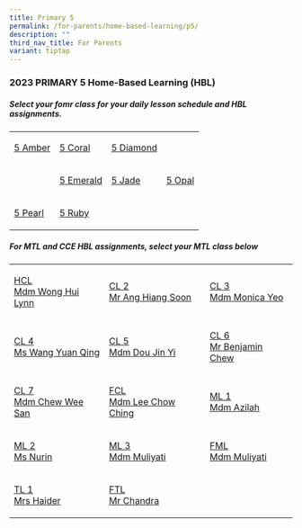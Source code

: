 ```yaml
---
title: Primary 5
permalink: /for-parents/home-based-learning/p5/
description: ""
third_nav_title: For Parents
variant: tiptap
---
```

<h3><strong>2023 PRIMARY 5 Home-Based Learning (HBL)</strong></h3>
<h5>Select your fomr class for your daily lesson schedule and HBL assignments.</h5>
<table>
<tbody>
<tr>
<td rowspan="1" colspan="1">
<p><a href="https://docs.google.com/spreadsheets/d/1TdjDosurBPgTFL2SJdYs8gSaa7q5EIPrO0k4rGB1z0s/edit?usp=drive_link" rel="noopener noreferrer nofollow" target="_blank">5 Amber</a>
</p>
</td>
<td rowspan="1" colspan="1">
<p><a href="https://docs.google.com/spreadsheets/d/1TkR_HYjlt3KKfE8vw_xK2lxX4Amr6uZCb5_OPA6y8Ig/edit?usp=drive_link" rel="noopener noreferrer nofollow" target="_blank">5 Coral</a>
</p>
</td>
<td rowspan="1" colspan="1">
<p><a href="https://docs.google.com/spreadsheets/d/1LL21BS_y5O7PMx0vcvUFMOOc7YmczcRl2E3F-Mcosf8/edit?usp=drive_link" rel="noopener noreferrer nofollow" target="_blank">5 Diamond</a>
</p>
</td>
<td rowspan="1" colspan="1">
<p></p>
</td>
</tr>
<tr>
<td rowspan="1" colspan="1">
<p></p>
</td>
<td rowspan="1" colspan="1">
<p><a href="https://docs.google.com/spreadsheets/d/1CUHkuyhStzqzYBhlYDDCsEEKhHqGnizFoISdzUJDA2E/edit?usp=drive_link" rel="noopener noreferrer nofollow" target="_blank">5 Emerald</a>
</p>
</td>
<td rowspan="1" colspan="1">
<p><a href="https://docs.google.com/spreadsheets/d/1YFm5JNaB7Y3oawktKf9tIRnS_tkT_6aj01N7qbzeDfE/edit?usp=drive_link" rel="noopener noreferrer nofollow" target="_blank">5 Jade</a>
</p>
</td>
<td rowspan="1" colspan="1">
<p><a href="https://docs.google.com/spreadsheets/d/1M4iN8S2S-_koi_1gNA1uPEoqbf7PKT3nXPmD4n7B784/edit?usp=drive_link" rel="noopener noreferrer nofollow" target="_blank">5 Opal</a>
</p>
</td>
</tr>
<tr>
<td rowspan="1" colspan="1">
<p><a href="https://docs.google.com/spreadsheets/d/1mPMIEqekgDEBztSZJG7BSSHdmISHwxEVlnZgX6_fiQ0/edit?usp=drive_link" rel="noopener noreferrer nofollow" target="_blank">5 Pearl</a>
</p>
</td>
<td rowspan="1" colspan="1">
<p><a href="https://docs.google.com/spreadsheets/d/18xJcbERXVdTAeZotRQfWA6FGuYzXX7cYaSoCdqIwXlo/edit?usp=drive_link" rel="noopener noreferrer nofollow" target="_blank">5 Ruby</a>
</p>
</td>
<td rowspan="1" colspan="1">
<p></p>
</td>
<td rowspan="1" colspan="1">
<p></p>
</td>
</tr>
</tbody>
</table>
<h5>For MTL and CCE HBL assignments, select your MTL class below</h5>
<table>
<tbody>
<tr>
<td rowspan="1" colspan="1">
<p><a href="https://docs.google.com/spreadsheets/d/1CYbPe-LL7JITTXQTp3fBtmK3nH4wGLfX8C5lehEYtv0/edit?usp=drive_link" rel="noopener noreferrer nofollow" target="_blank">HCL<br>Mdm Wong Hui Lynn</a>
</p>
</td>
<td rowspan="1" colspan="1">
<p><a href="https://docs.google.com/spreadsheets/d/1Jx15uGNpp4qUZveVwD2AR9B85aE7z1mDmbunc77yjDs/edit?usp=drive_link" rel="noopener noreferrer nofollow" target="_blank">CL 2 <br>Mr Ang Hiang Soon</a>
</p>
</td>
<td rowspan="1" colspan="1">
<p><a href="https://docs.google.com/spreadsheets/d/1to5TMsQL3Vouhh0Qv7rhgEXdwF2iD66wU_AMaztD6pE/edit?usp=drive_link" rel="noopener noreferrer nofollow" target="_blank">CL 3 <br>Mdm Monica Yeo</a>
</p>
</td>
</tr>
<tr>
<td rowspan="1" colspan="1">
<p><a href="https://docs.google.com/spreadsheets/d/14wdzRTKBOuvoN6I6eDa5Nsc05v1z_OxpvyIKjfpUiF0/edit?usp=drive_link" rel="noopener noreferrer nofollow" target="_blank">CL 4 <br>Ms Wang Yuan Qing</a>
</p>
</td>
<td rowspan="1" colspan="1">
<p><a href="https://docs.google.com/spreadsheets/d/15tclv1SZ4mcpPs9Enq7feWEGzWFYugYDeHyRLn9FF_w/edit?usp=drive_link" rel="noopener noreferrer nofollow" target="_blank">CL 5 <br>Mdm Dou Jin Yi</a>
</p>
</td>
<td rowspan="1" colspan="1">
<p><a href="https://docs.google.com/spreadsheets/d/1DmrhK4OrRCZ3r93-tY0BA5r4puoaQ6O7lKIB_2Ofn1s/edit?usp=drive_link" rel="noopener noreferrer nofollow" target="_blank">CL 6 <br>Mr Benjamin Chew</a>
</p>
</td>
</tr>
<tr>
<td rowspan="1" colspan="1">
<p><a href="https://docs.google.com/spreadsheets/d/1eNeoLwsgvoE4iYrXAGiwo0ITklEnXG32Pd6cXrnfA8k/edit?usp=drive_link" rel="noopener noreferrer nofollow" target="_blank">CL 7<br>Mdm Chew Wee San</a>
</p>
</td>
<td rowspan="1" colspan="1">
<p><a href="https://docs.google.com/spreadsheets/d/1CYbPe-LL7JITTXQTp3fBtmK3nH4wGLfX8C5lehEYtv0/edit?usp=drive_link" rel="noopener noreferrer nofollow" target="_blank">FCL<br>Mdm Lee Chow Ching</a>
</p>
</td>
<td rowspan="1" colspan="1">
<p><a href="https://docs.google.com/spreadsheets/d/1CaqqNsEG3seeqxgxsLqwEPlOouuod9oa/edit?usp=drive_link&amp;ouid=118052901982246903681&amp;rtpof=true&amp;sd=true" rel="noopener noreferrer nofollow" target="_blank">ML 1<br>Mdm Azilah</a>
</p>
</td>
</tr>
<tr>
<td rowspan="1" colspan="1">
<p><a href="https://docs.google.com/spreadsheets/d/17mbxlYLYutipCXYiRta2y4JE4vZ6-y8R/edit?usp=drive_link&amp;ouid=118052901982246903681&amp;rtpof=true&amp;sd=true" rel="noopener noreferrer nofollow" target="_blank">ML 2<br>Ms Nurin</a>
</p>
</td>
<td rowspan="1" colspan="1">
<p><a href="https://docs.google.com/spreadsheets/d/1z3eD6OeLCrbDa1ezeflp-qHN1lqMfYcp/edit?usp=drive_link&amp;ouid=118052901982246903681&amp;rtpof=true&amp;sd=true" rel="noopener noreferrer nofollow" target="_blank">ML 3<br>Mdm Muliyati</a>
</p>
</td>
<td rowspan="1" colspan="1">
<p><a href="https://docs.google.com/spreadsheets/d/1yJz23ZF8EorBSbSnlx0lo84e-PDZ-t60/edit?usp=drive_link&amp;ouid=118052901982246903681&amp;rtpof=true&amp;sd=true" rel="noopener noreferrer nofollow" target="_blank">FML<br>Mdm Muliyati</a>
</p>
</td>
</tr>
<tr>
<td rowspan="1" colspan="1">
<p><a href="https://docs.google.com/spreadsheets/d/1yUB67YqNfxTfgkiMb4h0BAmCWBWJO9gXaaWcWTGBvsQ/edit?usp=drive_link" rel="noopener noreferrer nofollow" target="_blank">TL 1<br>Mrs Haider</a>
</p>
</td>
<td rowspan="1" colspan="1">
<p><a href="https://docs.google.com/spreadsheets/d/1ygI6wRnxYkSEYDVzirr-45I_JIE3isTDi6BkgvDCfy8/edit?usp=drive_link" rel="noopener noreferrer nofollow" target="_blank">FTL<br>Mr Chandra</a>
</p>
</td>
<td rowspan="1" colspan="1">
<p></p>
</td>
</tr>
</tbody>
</table>
<p></p>